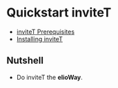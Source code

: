 # Quickstart inviteT

- [inviteT Prerequisites](/engageT/inviteT/prerequisites.html)
- [Installing inviteT](/engageT/inviteT/installing.html)

## Nutshell

- Do inviteT the **elioWay**.
